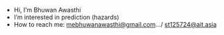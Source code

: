 -  Hi, I’m Bhuwan Awasthi
-  I’m interested in prediction (hazards)
-  How to reach me: mebhuwanawasthi@gmail.com.../ st125724@ait.asia
